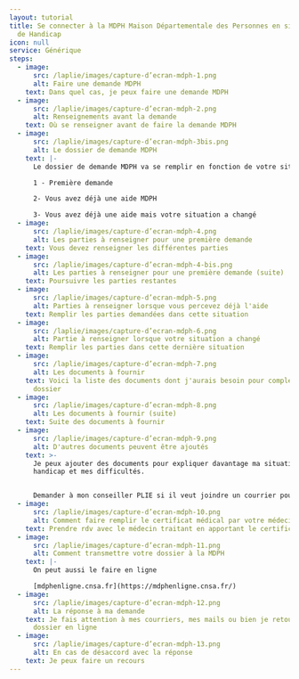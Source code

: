 ```yaml
---
layout: tutorial
title: Se connecter à la MDPH Maison Départementale des Personnes en situation
  de Handicap
icon: null
service: Générique
steps:
  - image:
      src: /laplie/images/capture-d’ecran-mdph-1.png
      alt: Faire une demande MDPH
    text: Dans quel cas, je peux faire une demande MDPH
  - image:
      src: /laplie/images/capture-d’ecran-mdph-2.png
      alt: Renseignements avant la demande
    text: Où se renseigner avant de faire la demande MDPH
  - image:
      src: /laplie/images/capture-d’ecran-mdph-3bis.png
      alt: Le dossier de demande MDPH
    text: |-
      Le dossier de demande MDPH va se remplir en fonction de votre situation

      1 - Première demande

      2- Vous avez déjà une aide MDPH

      3- Vous avez déjà une aide mais votre situation a changé
  - image:
      src: /laplie/images/capture-d’ecran-mdph-4.png
      alt: Les parties à renseigner pour une première demande
    text: Vous devez renseigner les différentes parties
  - image:
      src: /laplie/images/capture-d’ecran-mdph-4-bis.png
      alt: Les parties à renseigner pour une première demande (suite)
    text: Poursuivre les parties restantes
  - image:
      src: /laplie/images/capture-d’ecran-mdph-5.png
      alt: Parties à renseigner lorsque vous percevez déjà l'aide
    text: Remplir les parties demandées dans cette situation
  - image:
      src: /laplie/images/capture-d’ecran-mdph-6.png
      alt: Partie à renseigner lorsque votre situation a changé
    text: Remplir les parties dans cette dernière situation
  - image:
      src: /laplie/images/capture-d’ecran-mdph-7.png
      alt: Les documents à fournir
    text: Voici la liste des documents dont j'aurais besoin pour compléter mon
      dossier
  - image:
      src: /laplie/images/capture-d’ecran-mdph-8.png
      alt: Les documents à fournir (suite)
    text: Suite des documents à fournir
  - image:
      src: /laplie/images/capture-d’ecran-mdph-9.png
      alt: D'autres documents peuvent être ajoutés
    text: >-
      Je peux ajouter des documents pour expliquer davantage ma situation, mon
      handicap et mes difficultés.


      Demander à mon conseiller PLIE si il veut joindre un courrier pour expliquer ma situation par rapport à l'emploi
  - image:
      src: /laplie/images/capture-d’ecran-mdph-10.png
      alt: Comment faire remplir le certificat médical par votre médecin
    text: Prendre rdv avec le médecin traitant en apportant le certificat médical
  - image:
      src: /laplie/images/capture-d’ecran-mdph-11.png
      alt: Comment transmettre votre dossier à la MDPH
    text: |-
      On peut aussi le faire en ligne 

      [mdphenligne.cnsa.fr](https://mdphenligne.cnsa.fr/)
  - image:
      src: /laplie/images/capture-d’ecran-mdph-12.png
      alt: La réponse à ma demande
    text: Je fais attention à mes courriers, mes mails ou bien je retourne sur mon
      dossier en ligne
  - image:
      src: /laplie/images/capture-d’ecran-mdph-13.png
      alt: En cas de désaccord avec la réponse
    text: Je peux faire un recours
---
```

